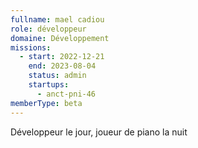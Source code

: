 ```yaml
---
fullname: mael cadiou
role: développeur
domaine: Développement
missions:
  - start: 2022-12-21
    end: 2023-08-04
    status: admin
    startups:
      - anct-pni-46
memberType: beta
---
```

Développeur le jour, joueur de piano  la nuit